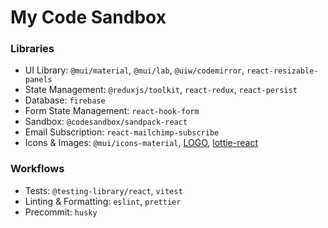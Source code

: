 # My Code Sandbox

### Libraries

-   UI Library: `@mui/material`, `@mui/lab`, `@uiw/codemirror`, `react-resizable-panels`
-   State Management: `@reduxjs/toolkit`, `react-redux`, `react-persist`
-   Database: `firebase`
-   Form State Management: `react-hook-form`
-   Sandbox: `@codesandbox/sandpack-react`
-   Email Subscription: `react-mailchimp-subscribe`
-   Icons & Images: `@mui/icons-material`, [LOGO](https://logo.com), [lottie-react](https://lottiefiles.com)

### Workflows

-   Tests: `@testing-library/react`, `vitest`
-   Linting & Formatting: `eslint`, `prettier`
-   Precommit: `husky`
